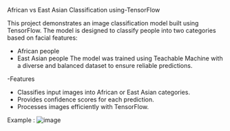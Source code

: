 African vs East Asian Classification using-TensorFlow

This project demonstrates an image classification model built using TensorFlow. The model is designed to classify people into two categories based on facial features:
- African people
- East Asian people
The model was trained using Teachable Machine with a diverse and balanced dataset to ensure reliable predictions.


-Features
- Classifies input images into African or East Asian categories.
- Provides confidence scores for each prediction.
- Processes images efficiently with TensorFlow.

Example :
![image](https://github.com/user-attachments/assets/ad28b376-078d-43a1-8164-5ea431559f37)

